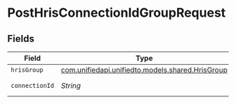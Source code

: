# PostHrisConnectionIdGroupRequest


## Fields

| Field                                                                                | Type                                                                                 | Required                                                                             | Description                                                                          |
| ------------------------------------------------------------------------------------ | ------------------------------------------------------------------------------------ | ------------------------------------------------------------------------------------ | ------------------------------------------------------------------------------------ |
| `hrisGroup`                                                                          | [com.unifiedapi.unifiedto.models.shared.HrisGroup](../../models/shared/HrisGroup.md) | :heavy_minus_sign:                                                                   | N/A                                                                                  |
| `connectionId`                                                                       | *String*                                                                             | :heavy_check_mark:                                                                   | ID of the connection                                                                 |